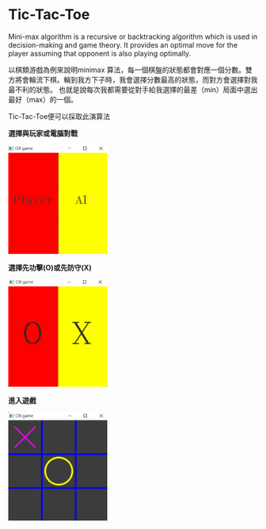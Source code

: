 # Tic-Tac-Toe

Mini-max algorithm is a recursive or backtracking algorithm which is used in decision-making and game theory. It provides an optimal move for the player assuming that opponent is also playing optimally.


以棋類游戲為例來說明minimax 算法，每一個棋盤的狀態都會對應一個分數。雙方將會輪流下棋。輪到我方下子時，我會選擇分數最高的狀態，而對方會選擇對我最不利的狀態。
也就是說每次我都需要從對手給我選擇的最差（min）局面中選出最好（max）的一個。

Tic-Tac-Toe便可以採取此演算法

**選擇與玩家或電腦對戰**


<img src="https://github.com/gino79445/Tic-Tac-Toe/blob/main/image.png?raw=true" style="width:200px" />

**選擇先功擊(O)或先防守(X)**


<img src="https://github.com/gino79445/Tic-Tac-Toe/blob/main/choice.png?raw=true" style="width:200px" />

**進入遊戲**


<img src="https://github.com/gino79445/Tic-Tac-Toe/blob/main/game.png?raw=true" style="width:200px" />



